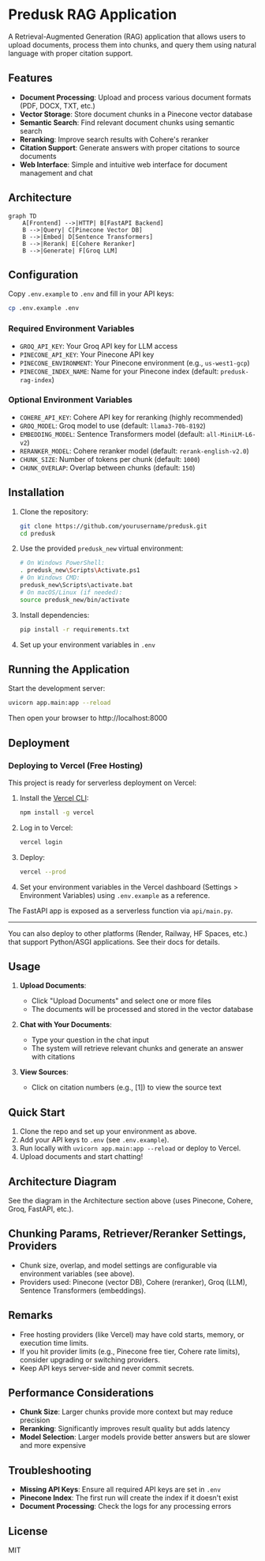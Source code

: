 # Predusk RAG Application

A Retrieval-Augmented Generation (RAG) application that allows users to upload documents, process them into chunks, and query them using natural language with proper citation support.

## Features

- **Document Processing**: Upload and process various document formats (PDF, DOCX, TXT, etc.)
- **Vector Storage**: Store document chunks in a Pinecone vector database
- **Semantic Search**: Find relevant document chunks using semantic search
- **Reranking**: Improve search results with Cohere's reranker
- **Citation Support**: Generate answers with proper citations to source documents
- **Web Interface**: Simple and intuitive web interface for document management and chat

## Architecture

```mermaid
graph TD
    A[Frontend] -->|HTTP| B[FastAPI Backend]
    B -->|Query| C[Pinecone Vector DB]
    B -->|Embed| D[Sentence Transformers]
    B -->|Rerank| E[Cohere Reranker]
    B -->|Generate| F[Groq LLM]
```

## Configuration

Copy `.env.example` to `.env` and fill in your API keys:

```bash
cp .env.example .env
```

### Required Environment Variables

- `GROQ_API_KEY`: Your Groq API key for LLM access
- `PINECONE_API_KEY`: Your Pinecone API key
- `PINECONE_ENVIRONMENT`: Your Pinecone environment (e.g., `us-west1-gcp`)
- `PINECONE_INDEX_NAME`: Name for your Pinecone index (default: `predusk-rag-index`)

### Optional Environment Variables

- `COHERE_API_KEY`: Cohere API key for reranking (highly recommended)
- `GROQ_MODEL`: Groq model to use (default: `llama3-70b-8192`)
- `EMBEDDING_MODEL`: Sentence Transformers model (default: `all-MiniLM-L6-v2`)
- `RERANKER_MODEL`: Cohere reranker model (default: `rerank-english-v2.0`)
- `CHUNK_SIZE`: Number of tokens per chunk (default: `1000`)
- `CHUNK_OVERLAP`: Overlap between chunks (default: `150`)

## Installation

1. Clone the repository:
   ```bash
   git clone https://github.com/yourusername/predusk.git
   cd predusk
   ```

2. Use the provided `predusk_new` virtual environment:
   ```bash
   # On Windows PowerShell:
   . predusk_new\Scripts\Activate.ps1
   # On Windows CMD:
   predusk_new\Scripts\activate.bat
   # On macOS/Linux (if needed):
   source predusk_new/bin/activate
   ```

3. Install dependencies:
   ```bash
   pip install -r requirements.txt
   ```

4. Set up your environment variables in `.env`

## Running the Application

Start the development server:

```bash
uvicorn app.main:app --reload
```

Then open your browser to http://localhost:8000

## Deployment


### Deploying to Vercel (Free Hosting)

This project is ready for serverless deployment on Vercel:

1. Install the [Vercel CLI](https://vercel.com/docs/cli):
   ```bash
   npm install -g vercel
   ```
2. Log in to Vercel:
   ```bash
   vercel login
   ```
3. Deploy:
   ```bash
   vercel --prod
   ```
4. Set your environment variables in the Vercel dashboard (Settings > Environment Variables) using `.env.example` as a reference.

The FastAPI app is exposed as a serverless function via `api/main.py`.

---

You can also deploy to other platforms (Render, Railway, HF Spaces, etc.) that support Python/ASGI applications. See their docs for details.

## Usage

1. **Upload Documents**:
   - Click "Upload Documents" and select one or more files
   - The documents will be processed and stored in the vector database

2. **Chat with Your Documents**:
   - Type your question in the chat input
   - The system will retrieve relevant chunks and generate an answer with citations

3. **View Sources**:
   - Click on citation numbers (e.g., [1]) to view the source text

## Quick Start

1. Clone the repo and set up your environment as above.
2. Add your API keys to `.env` (see `.env.example`).
3. Run locally with `uvicorn app.main:app --reload` or deploy to Vercel.
4. Upload documents and start chatting!

## Architecture Diagram

See the diagram in the Architecture section above (uses Pinecone, Cohere, Groq, FastAPI, etc.).

## Chunking Params, Retriever/Reranker Settings, Providers

- Chunk size, overlap, and model settings are configurable via environment variables (see above).
- Providers used: Pinecone (vector DB), Cohere (reranker), Groq (LLM), Sentence Transformers (embeddings).

## Remarks

- Free hosting providers (like Vercel) may have cold starts, memory, or execution time limits.
- If you hit provider limits (e.g., Pinecone free tier, Cohere rate limits), consider upgrading or switching providers.
- Keep API keys server-side and never commit secrets.

## Performance Considerations

- **Chunk Size**: Larger chunks provide more context but may reduce precision
- **Reranking**: Significantly improves result quality but adds latency
- **Model Selection**: Larger models provide better answers but are slower and more expensive

## Troubleshooting

- **Missing API Keys**: Ensure all required API keys are set in `.env`
- **Pinecone Index**: The first run will create the index if it doesn't exist
- **Document Processing**: Check the logs for any processing errors

## License

MIT
